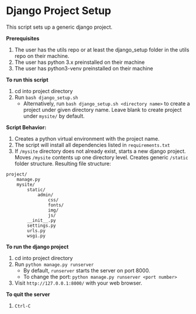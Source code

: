 # Django Project Setup

This script sets up a generic django project.

**Prerequisites**
1) The user has the utils repo or at least the django_setup folder in the utils repo on their machine.
2) The user has python 3.x preinstalled on their machine
3) The user has python3-venv preinstalled on their machine

**To run this script**
1) cd into project directory
2) Run `bash django_setup.sh`
    - Alternatively, run `bash django_setup.sh <directory name>` to create a project under given directory name. Leave blank to create project under `mysite/` by default.

**Script Behavior:**
1) Creates a python virtual environment with the project name.
2) The script will install all dependencies listed in `requirements.txt`
3) If `/mysite` directory does not already exist, starts a new django project. Moves `/mysite` contents up one directory level. Creates generic `/static` folder structure.
Resulting file structure:
```
project/
    manage.py
    mysite/
        static/
            admin/
                css/
                fonts/
                img/
                js/
        __init__.py
        settings.py
        urls.py
        wsgi.py
```
**To run the django project**
1) cd into project directory
2) Run `python manage.py runserver`
    - By default, `runserver` starts the server on port 8000.
    - To change the port: `python manage.py runserver <port number>`
3) Visit `http://127.0.0.1:8000/` with your web browser.

**To quit the server**
1) `Ctrl-C`